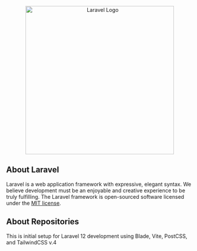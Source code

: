 <p align="center"><a href="https://laravel.com" target="_blank"><img src="https://raw.githubusercontent.com/laravel/art/master/logo-lockup/5%20SVG/2%20CMYK/1%20Full%20Color/laravel-logolockup-cmyk-red.svg" width="400" alt="Laravel Logo"></a></p>

## About Laravel

Laravel is a web application framework with expressive, elegant syntax. We believe development must be an enjoyable and creative experience to be truly fulfilling. 
The Laravel framework is open-sourced software licensed under the [MIT license](https://opensource.org/licenses/MIT).


## About Repositories
This is initial setup for Laravel 12 development using Blade, Vite, PostCSS, and TailwindCSS v.4
